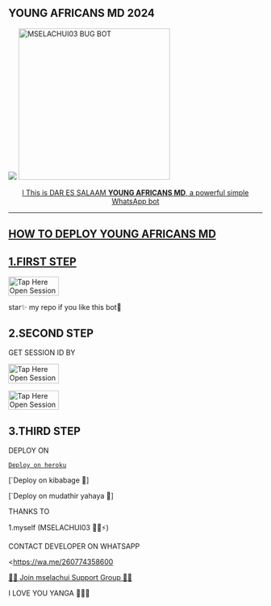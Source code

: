 ## YOUNG AFRICANS MD 2024
 <a href="https://github.com/DenverCoder1/readme-typing-svg"><img src="https://readme-typing-svg.herokuapp.com?font=Time+New+Roman&color=red&size=25&center=true&vCenter=true&width=600&height=100&lines=I'm+young+Africans+md+Created+by+MSELACHUI03.&heart;++;Self-taught+Back-Created+By,;Ibrahim+Adams+Am+The,;Best+Is+Bot+For+You+To,;Deploy..<3"></a>
 <a href="https://whatsapp.com/channel/0029Vade9VgD38CPEnxfYF0M">
 <img alt="MSELACHUI03 BUG BOT" height="300" src="https://telegra.ph/file/507d4f9eff95f5ad7c60e.jpg">
  
</h1> 
<p align="center">l This is DAR ES SALAAM <b>YOUNG AFRICANS MD</b>, a powerful simple WhatsApp bot </p>


    
 
 



---





## HOW TO DEPLOY YOUNG AFRICANS MD


## 1.FIRST STEP 


<a href="https://github.com/Mselachui03/YOUNG AFRICANS-MD/fork"><img title="Tap Here Open Session Site" src="https://img.shields.io/badge/FORK THIS REPO-h?color=red&style=for-the-badge&logo=msi" width="100" height="38.45"/></a></p>

star✨ my repo if you like this bot🤖


## 2.SECOND STEP 


 GET SESSION ID BY
 

<a href="https://chui-md.onrender.com/qr"><img title="Tap Here Open Session Site" src="https://img.shields.io/badge/QR CODE-h?color=red&style=for-the-badge&logo=msi" width="100" height="38.45"/></a></p>

 

<a href="https://chui-md.onrender.com/pair"><img title="Tap Here Open Session Site" src="https://img.shields.io/badge/PAIRING CODE-h?color=red&style=for-the-badge&logo=msi" width="100" height="38.45"/></a></p>


## 3.THIRD STEP 


DEPLOY ON 

[`Deploy on heroku`](https://heroku.com/deploy?template=https://github.com/Mselachui03/YOUNG-AFRICANS-MD)



 [`Deploy on kibabage 🥱]
 
 


  
 [`Deploy on mudathir yahaya 🙂]






THANKS TO 

1.myself (MSELACHUI03 🐯💫⚡)




CONTACT DEVELOPER ON WHATSAPP 

<https://wa.me/260774358600

  
 




[🧑‍💻 Join mselachui Support Group 🧑‍💻](https://chat.whatsapp.com/KStfBpcFDOi154eVtrz6n1)





I LOVE YOU YANGA 🔰💚💛

     

